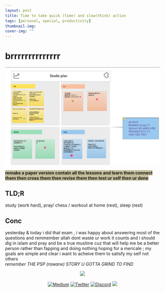 ```yaml
---
layout: post
title: Time to take quick (time) and slow(think) action 
tags: [personal, special, productivity]
thumbnail-img: 
cover-img: ""
---
```

# brrrrrrrrrrrrrr

![](2022-04-17-TAKE-ACTION-DELAY-GRATIFICATION/2022-04-17-TAKE-ACTION-DELAY-GRATIFICATION0.png)

<span style="background-color: #C6BF9C;">**remake a paper version contain all the lessons and learn them connect them then cross them then revise them then test ur self then ur done**<span>


## TLD;R 

study (work hard), pray/ chess / workout at home (rest), sleep (rest)

## Conc 
yesterday & today i did that exam , i was happy about answering most of the questions and remmember allah dont waste ur work it counts and i should dig in islam and pray and be a true muslime cuz that will help me be a better person rather than fapping and doing nothing hoping for a mericale ; my goals are simple and clear i want to acheive them to satisfy my self not others  
*remember THE PSP (rawane) STORY U GOTTA GRIND TO FIND*

<p align="center">
    <img src="https://media.giphy.com/media/3oz8xD8KOjTwxGG1q0/giphy.gif">
</p>

<p align="center">
    <a href="https://thefamasgame.medium.com/">
    <img alt="Medium" src="https://img.shields.io/badge/Medium%20-%23000000.svg?&style=for-the-badge&logo=Medium&logoColor=white"/></a>
    <a href="https://twitter.com/ChabouAit">
    <img alt="Twitter" src="https://img.shields.io/badge/Twitter%20-%231DA1F2.svg?&style=for-the-badge&logo=Twitter&logoColor=white"/></a>
    <a href="https://discord.gg/rFC7u7VKc9">
    <img alt="Discord" src="https://img.shields.io/badge/Discord%20-%237289DA.svg?&style=for-the-badge&logo=discord&logoColor=white"/></a>
    <a href="https://github.com/amine123ait.gpg">
    <img src="https://img.shields.io/badge/pgp-0xD1C381399984AAB5-313131?style=for-the-badge" /></a>
</p>